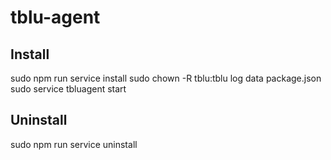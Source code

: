 # tblu-agent
## Install
sudo npm run service install
sudo chown -R tblu:tblu log data package.json
sudo service tbluagent start

## Uninstall
sudo npm run service uninstall
